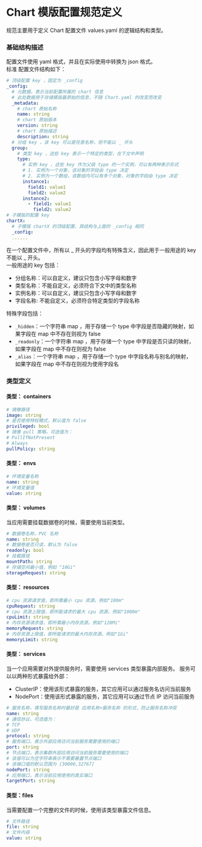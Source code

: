 # Chart 模版配置规范定义

规范主要用于定义 Chart 配置文件 values.yaml 的逻辑结构和类型。  

### 基础结构描述
配置文件使用 yaml 格式，并且在实际使用中转换为 json 格式。  
标准 配置文件结构如下：
```yaml
# 顶级配置 key ，固定为 _config
_config: 
  # 元数据，表示当前配置所属的 chart 信息
  # 此处数据用于存储模版最原始的信息，不随 Chart.yaml 的改变而改变
  _metadata:
    # chart 原始名称
    name: string
    # chart 原始版本
    version: string
    # chart 原始描述
    description: string
  # 分组 key ，该 key 可以是任意名称，但不能以 _ 开头
  group:
    # 类型 key ，这些 key 表示一个特定的类型，在下文中声明
    type:
      # 实例 key ，这些 key 作为父级 type 的一个实例，可以有两种表示形式
      # 1. 实例为一个对象，该对象的字段由 type 决定
      # 2. 实例为一个数组，该数组内可以有多个对象，对象的字段由 type 决定
      instance1:
        field1: value1
        field2: value2
      instance2:
        - field1: value1
          field2: value2
# 子模版的配置 key
chartX:
  # 子模版 chartX 的顶级配置，其结构与上面的 _config 相同
  _config:
  ......
```
在一个配置文件中，所有以 _ 开头的字段均有特殊含义，因此用于一般用途的 key 不能以 _ 开头。  
一般用途的 key 包括：
- 分组名称：可以自定义，建议只包含小写字母和数字
- 类型名称：不能自定义，必须符合下文中的类型名称
- 实例名称：可以自定义，建议只包含小写字母和数字
- 字段名称: 不能自定义，必须符合特定类型的字段名称

特殊字段包括：
- `_hidden`：一个字符串 map ，用于存储一个 type 中字段是否隐藏的映射，如果字段在 map 中不存在则视为 false
- `_readonly`：一个字符串 map ，用于存储一个 type 中字段是否只读的映射，如果字段在 map 中不存在则视为 false
- `_alias`：一个字符串 map ，用于存储一个 type 中字段名称与别名的映射，如果字段在 map 中不存在则视为使用字段名

### 类型定义
#### 类型： containers
```yaml
# 镜像路径
image: string
# 是否使用特权模式，默认值为 false
privileged: bool
# 镜像 pull 策略，可选值为：
# PullIfNotPresent
# Always
pullPolicy: string
```

#### 类型： envs
```yaml
# 环境变量名称
name: string
# 环境变量值
value: string
```

#### 类型： volumes
当应用需要挂载数据卷的时候，需要使用当前类型。
```yaml
# 数据卷名称，PVC 名称
name: string
# 数据卷是否只读，默认为 false
readonly: bool
# 挂载路径
mountPath: string
# 存储空间最小值，例如 "10Gi"
storageRequest: string
```

#### 类型： resources
```yaml
# cpu 资源请求值，即所需最小 cpu 资源。例如"100m"
cpuRequest: string
# cpu 资源上限值，即所能请求的最大 cpu 资源。例如"1000m"
cpuLimit: string
# 内存资源请求值，即所需最小内存资源。例如"128Mi"
memoryRequest: string
# 内存资源上限值，即所能请求的最大内存资源。例如"1Gi"
memoryLimit: string
```

#### 类型： services
当一个应用需要对外提供服务时，需要使用 services 类型暴露内部服务。
服务可以以两种形式暴露给外部：
- ClusterIP：使用该形式暴露的服务，其它应用可以通过服务名访问当前服务
- NodePort：使用该形式暴露的服务，其它应用可以通过节点 IP 访问当前服务
```yaml
# 服务名称，填写服务名称时最好是 应用名称+服务名称 的形式，防止服务名称冲突
name: string
# 通信协议，可选值为：
# TCP
# UDP
protocol: string
# 服务端口，表示外部应用访问当前服务需要使用的端口
port: string
# 节点端口，表示集群外部应用访问当前服务需要使用的端口
# 该值可以为空字符串表示不需要暴露节点端口
# 该端口值的默认范围为 [30000,32767]
nodePort: string
# 应用端口，表示当前应用使用的真实端口
targetPort: string
```

#### 类型：files
当需要配置一个完整的文件的时候，使用该类型暴露文件信息。
```yaml
# 文件路径
file: string
# 文件内容
value: string
```
